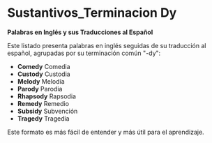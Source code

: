 # Sustantivos_Terminacion Dy



**Palabras en Inglés y sus Traducciones al Español**

Este listado presenta palabras en inglés seguidas de su traducción al español, agrupadas por su terminación común "-dy":

*   **Comedy**    Comedia
*   **Custody**    Custodia
*   **Melody**    Melodía
*   **Parody**    Parodia
*   **Rhapsody**    Rapsodia
*   **Remedy**    Remedio
*   **Subsidy**    Subvención
*   **Tragedy**    Tragedia

Este formato es más fácil de entender y más útil para el aprendizaje.